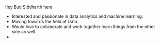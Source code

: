 Hey Bud  Siddharth here 
-  Interested and passionate in data analytics and machine learning.
-  Moving towards the field of Data.
-  Would love to collaborate and work together learn things from the other side as well.
- 
  

<!---
Sidtheboss/Sidtheboss is a ✨ special ✨ repository because its `README.md` (this file) appears on your GitHub profile.
You can click the Preview link to take a look at your changes.
--->
